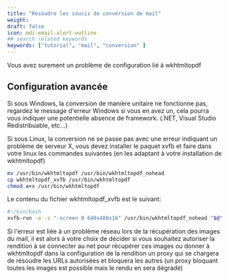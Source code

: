 ```yaml
---
title: "Résoudre les soucis de conversion de mail"
weight: 
draft: false
icon: mdi-email-alert-outline
## search related keywords
keywords: ["tutorial", "mail", "conversion" ]
---
```


Vous avez surement un problème de configuration lié à wkhtmltopdf

## Configuration avancée

Si sous Windows, la conversion de manière unitaire ne fonctionne pas,
regardez le message d'erreur Windows si vous en avez un, cela pourra
vous indiquer une potentielle absence de framework. (.NET, Visual Studio
Redistribuable, etc...)

Si sous Linux, la conversion ne se passe pas avec une erreur indiquant
un problème de serveur X, vous devez installer le paquet xvfb et faire
dans votre linux les commandes suivantes (en les adaptant à votre
installation de wkhtmltopdf)

``` bash
mv /usr/bin/wkhtmltopdf /usr/bin/wkhtmltopdf_nohead
cp wkhtmltopdf_xvfb /usr/bin/wkhtmltopdf
chmod a+x /usr/bin/wkhtmltopdf
```

Le contenu du fichier wkhtmltopdf_xvfb est le suivant:

``` bash
#!/bin/bash
xvfb-run -a -s "-screen 0 640x480x16" /usr/bin/wkhtmltopdf_nohead "$@"
```

Si l'erreur est liée à un problème réseau lors de la récupération des
images du mail, il est alors à votre choix de décider si vous souhaitez
autoriser la rendition à se connecter au net pour récupérer ces images
ou donner à wkhtmltopdf dans la configuration de la rendition un proxy
qui se chargera de résoudre les URLs autorisées et bloquera les autres
(un proxy bloquant toutes les images est possible mais le rendu en sera
dégradé)
